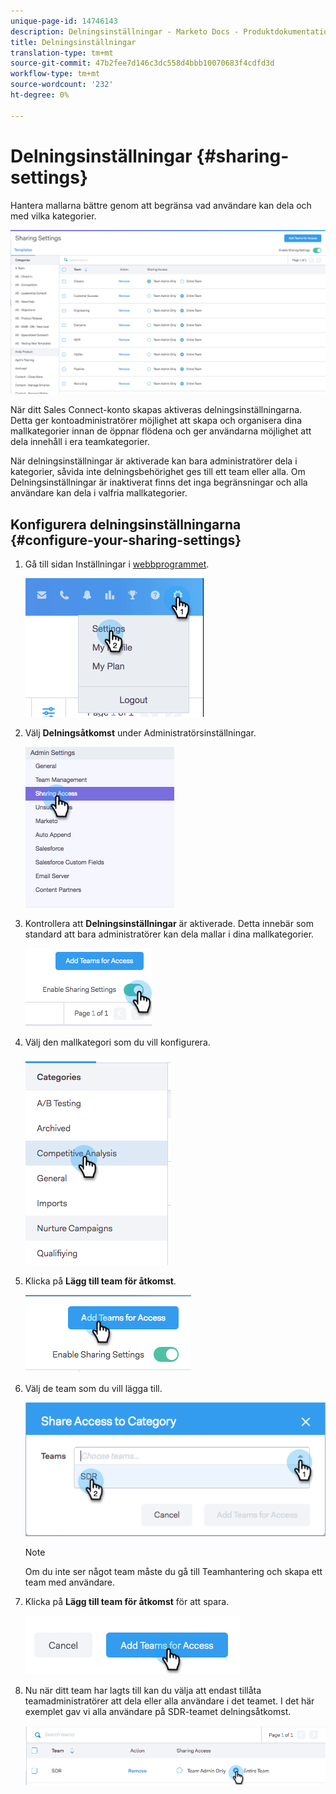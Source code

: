 ```yaml
---
unique-page-id: 14746143
description: Delningsinställningar - Marketo Docs - Produktdokumentation
title: Delningsinställningar
translation-type: tm+mt
source-git-commit: 47b2fee7d146c3dc558d4bbb10070683f4cdfd3d
workflow-type: tm+mt
source-wordcount: '232'
ht-degree: 0%

---
```



# Delningsinställningar {#sharing-settings}

Hantera mallarna bättre genom att begränsa vad användare kan dela och med vilka kategorier.

![](assets/main.png)

När ditt Sales Connect-konto skapas aktiveras delningsinställningarna. Detta ger kontoadministratörer möjlighet att skapa och organisera dina mallkategorier innan de öppnar flödena och ger användarna möjlighet att dela innehåll i era teamkategorier.

När delningsinställningar är aktiverade kan bara administratörer dela i kategorier, såvida inte delningsbehörighet ges till ett team eller alla. Om Delningsinställningar är inaktiverat finns det inga begränsningar och alla användare kan dela i valfria mallkategorier.

## Konfigurera delningsinställningarna {#configure-your-sharing-settings}

1. Gå till sidan Inställningar i [webbprogrammet](http://toutapp.com/login).

   ![](assets/one-2.png)

1. Välj **Delningsåtkomst** under Administratörsinställningar.

   ![](assets/two-2.png)

1. Kontrollera att **Delningsinställningar** är aktiverade. Detta innebär som standard att bara administratörer kan dela mallar i dina mallkategorier.

   ![](assets/three-2.png)

1. Välj den mallkategori som du vill konfigurera.

   ![](assets/four-2.png)

1. Klicka på **Lägg till team för åtkomst**.

   ![](assets/five-2.png)

1. Välj de team som du vill lägga till.

   ![](assets/six-1.png)

   >[!NOTE]
   >
   >Om du inte ser något team måste du gå till Teamhantering och skapa ett team med användare.

1. Klicka på **Lägg till team för åtkomst** för att spara.

   ![](assets/seven-1.png)

1. Nu när ditt team har lagts till kan du välja att endast tillåta teamadministratörer att dela eller alla användare i det teamet. I det här exemplet gav vi alla användare på SDR-teamet delningsåtkomst.

   ![](assets/eight-1.png)

